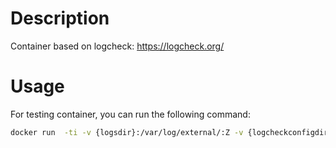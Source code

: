 # Description
Container based on logcheck: https://logcheck.org/

# Usage

For testing container, you can run the following command:

```bash
docker run  -ti -v {logsdir}:/var/log/external/:Z -v {logcheckconfigdir}:/etc/logcheck/ -v {esmtprcfile}:/etc/esmtprc logcheck
